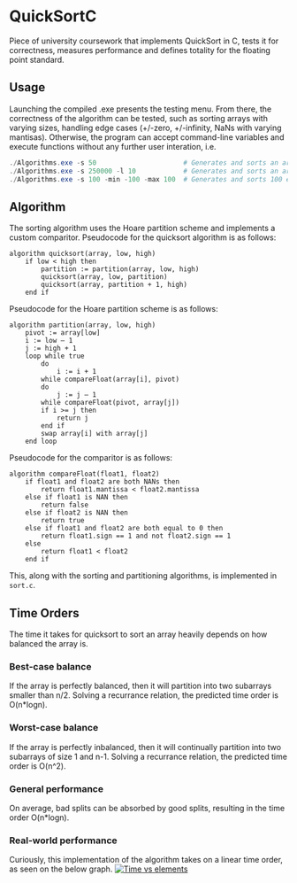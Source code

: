 # QuickSortC
Piece of university coursework that implements QuickSort in C, tests it for correctness, measures performance and defines totality for the floating point standard.

## Usage
Launching the compiled .exe presents the testing menu. From there, the correctness of the algorithm can be tested, such as sorting arrays with varying sizes, handling edge cases (+/-zero, +/-infinity, NaNs with varying mantisas).
Otherwise, the program can accept command-line variables and execute functions without any further user interation, i.e.
```powershell
./Algorithms.exe -s 50                      # Generates and sorts an array of size 50 and closes
./Algorithms.exe -s 250000 -l 10            # Generates and sorts an array of size 250,000 10 times
./Algorithms.exe -s 100 -min -100 -max 100  # Generates and sorts 100 elements ranging from -100 to 100
```

## Algorithm
The sorting algorithm uses the Hoare partition scheme and implements a custom comparitor.
Pseudocode for the quicksort algorithm is as follows:
```
algorithm quicksort(array, low, high) 
    if low < high then 
        partition := partition(array, low, high) 
        quicksort(array, low, partition) 
        quicksort(array, partition + 1, high)
    end if
```
Pseudocode for the Hoare partition scheme is as follows:
```
algorithm partition(array, low, high) 
    pivot := array[low] 
    i := low – 1 
    j := high + 1 
    loop while true 
        do 
            i := i + 1 
        while compareFloat(array[i], pivot) 
        do 
            j := j – 1 
        while compareFloat(pivot, array[j]) 
        if i >= j then 
            return j 
        end if 
        swap array[i] with array[j] 
    end loop
```
Pseudocode for the comparitor is as follows:
```
algorithm compareFloat(float1, float2) 
    if float1 and float2 are both NANs then 
        return float1.mantissa < float2.mantissa 
    else if float1 is NAN then 
        return false 
    else if float2 is NAN then 
        return true 
    else if float1 and float2 are both equal to 0 then 
        return float1.sign == 1 and not float2.sign == 1 
    else 
        return float1 < float2 
    end if
```
This, along with the sorting and partitioning algorithms, is implemented in `sort.c`.

## Time Orders
The time it takes for quicksort to sort an array heavily depends on how balanced the array is.
### Best-case balance
If the array is perfectly balanced, then it will partition into two subarrays smaller than n/2. Solving a recurrance relation, the predicted time order is O(n*logn).
### Worst-case balance
If the array is perfectly inbalanced, then it will continually partition into two subarrays of size 1 and n-1. Solving a recurrance relation, the predicted time order is O(n^2).
### General performance
On average, bad splits can be absorbed by good splits, resulting in the time order O(n*logn).
### Real-world performance
Curiously, this implementation of the algorithm takes on a linear time order, as seen on the below graph.
[![Time vs elements](http://i.imgur.com/c042W9z.png)](http://i.imgur.com/c042W9z.png)


